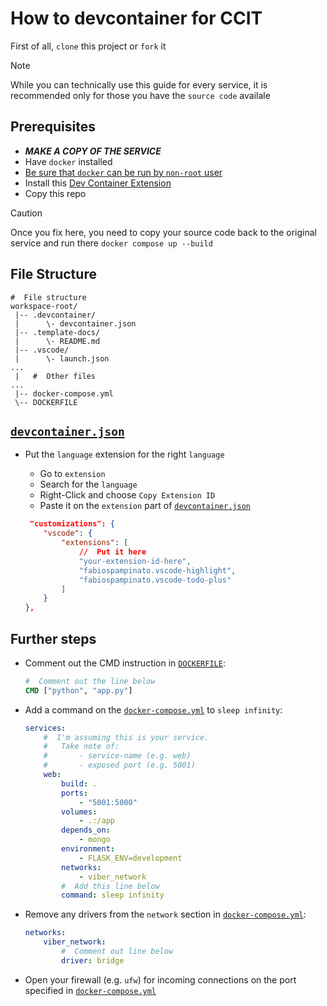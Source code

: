 # How to devcontainer for CCIT

First of all, `clone` this project or `fork` it

> [!NOTE]
> While you can technically use this guide for every
> service, it is recommended only for those you have the
> `source code` availale

## Prerequisites

- ***MAKE A COPY OF THE SERVICE***
- Have `docker` installed
- [Be sure that `docker` can be run by `non-root` user](https://docs.docker.com/engine/install/linux-postinstall/)
- Install this [Dev Container Extension](https://marketplace.visualstudio.com/items/?itemName=ms-vscode-remote.remote-containers)
- Copy this repo

> [!CAUTION]
> Once you fix here, you need to copy your source code
> back to the original service and run there
> `docker compose up --build`

## File Structure

```text
#  File structure
workspace-root/
 |-- .devcontainer/
 |      \- devcontainer.json
 |-- .template-docs/
 |      \- README.md
 |-- .vscode/
 |      \- launch.json
...
 |   #  Other files
...
 |-- docker-compose.yml
 \-- DOCKERFILE
```

## [`devcontainer.json`](./../.devcontainer/devcontainer.json)

- Put the `language` extension for the right `language`
    - Go to `extension`
    - Search for the `language`
    - Right-Click and choose `Copy Extension ID`
    - Paste it on the `extension` part of [`devcontainer.json`](./../.devcontainer/devcontainer.json)

    ```json
     "customizations": {
        "vscode": {
            "extensions": [
                //  Put it here
                "your-extension-id-here",
                "fabiospampinato.vscode-highlight",
                "fabiospampinato.vscode-todo-plus"
            ]
        }
    },
    ```

## Further steps

- Comment out the CMD instruction in [`DOCKERFILE`](./../DOCKERFILE):

    ```DOCKERFILE
    #  Comment out the line below
    CMD ["python", "app.py"]
    ```

- Add a command on the
[`docker-compose.yml`](./../docker-compose.yml)
to `sleep infinity`:

    ```yaml
    services:
        #  I'm assuming this is your service.
        #   Take note of:
        #       - service-name (e.g. web)
        #       - exposed port (e.g. 5001)
        web:
            build: .
            ports:
                - "5001:5000"
            volumes:
                - .:/app
            depends_on:
                - mongo
            environment:
                - FLASK_ENV=development
            networks:
                - viber_network
            #  Add this line below
            command: sleep infinity
    ```

- Remove any drivers from the `network` section in
    [`docker-compose.yml`](./../docker-compose.yml):

    ```yaml
    networks:
        viber_network:
            #  Comment out line below
            driver: bridge
    ```

- Open your firewall (e.g. `ufw`) for incoming connections
    on the port specified in
    [`docker-compose.yml`](./../docker-compose.yml)
